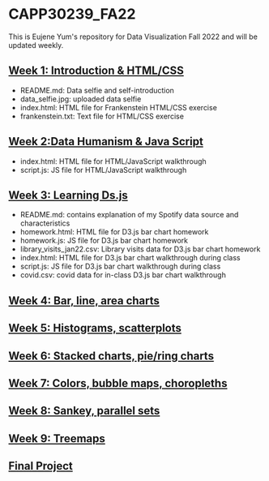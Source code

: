 # CAPP30239_FA22

This is Eujene Yum's repository for Data Visualization Fall 2022 and will be updated weekly.

## <a href="https://github.com/eujeneyumm/CAPP30239_FA22/tree/main/week_01">Week 1: Introduction & HTML/CSS </a>
* README.md: Data selfie and self-introduction
* data_selfie.jpg: uploaded data selfie 
* index.html: HTML file for Frankenstein HTML/CSS exercise
* frankenstein.txt: Text file for HTML/CSS exercise

## <a href="https://github.com/eujeneyumm/CAPP30239_FA22/tree/main/week_02">Week 2:Data Humanism & Java Script</a>
* index.html: HTML file for HTML/JavaScript walkthrough
* script.js: JS file for HTML/JavaScript walkthrough

## <a href="https://github.com/eujeneyumm/CAPP30239_FA22/tree/main/week_03">Week 3: Learning Ds.js</a>
* README.md: contains explanation of my Spotify data source and characteristics
* homework.html: HTML file for D3.js bar chart homework 
* homework.js: JS file for D3.js bar chart homework 
* library_visits_jan22.csv: Library visits data for D3.js bar chart homework
* index.html: HTML file for D3.js bar chart walkthrough during class
* script.js: JS file for D3.js bar chart walkthrough during class
* covid.csv: covid data for in-class D3.js bar chart walkthrough

## <a href="https://github.com/eujeneyumm/CAPP30239_FA22/tree/main/week_04">Week 4: Bar, line, area charts </a>

## <a href="https://github.com/eujeneyumm/CAPP30239_FA22/tree/main/week_05">Week 5: Histograms, scatterplots</a>

## <a href="https://github.com/eujeneyumm/CAPP30239_FA22/tree/main/week_06">Week 6: Stacked charts, pie/ring charts</a>
## <a href="https://github.com/eujeneyumm/CAPP30239_FA22/tree/main/week_07">Week 7: Colors, bubble maps, choropleths</a>
## <a href="https://github.com/eujeneyumm/CAPP30239_FA22/tree/main/week_08">Week 8: Sankey, parallel sets</a>
## <a href="https://github.com/eujeneyumm/CAPP30239_FA22/tree/main/week_09">Week 9: Treemaps</a>
## <a href="https://github.com/eujeneyumm/CAPP30239_FA22/tree/main/final_project">Final Project</a>
